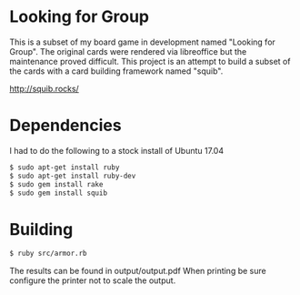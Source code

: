 
# Looking for Group

This is a subset of my board game in development named "Looking for Group". The original cards were rendered via libreoffice but the maintenance proved difficult. This project is an attempt to build a subset of the cards with a card building framework named "squib".

http://squib.rocks/

# Dependencies

I had to do the following to a stock install of Ubuntu 17.04

```bash
$ sudo apt-get install ruby
$ sudo apt-get install ruby-dev
$ sudo gem install rake
$ sudo gem install squib
```

# Building

```bash
$ ruby src/armor.rb
```

The results can be found in output/output.pdf  When printing be sure configure the printer not to scale the output.
